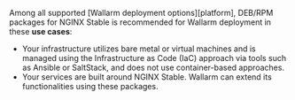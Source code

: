 Among all supported [Wallarm deployment options][platform], DEB/RPM packages for NGINX Stable is recommended for Wallarm deployment in these **use cases**:

* Your infrastructure utilizes bare metal or virtual machines and is managed using the Infrastructure as Code (IaC) approach via tools such as Ansible or SaltStack, and does not use container-based approaches.
* Your services are built around NGINX Stable. Wallarm can extend its functionalities using these packages.
